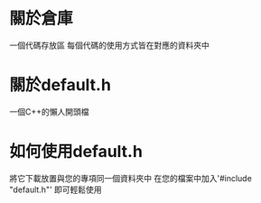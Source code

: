 # 關於倉庫
一個代碼存放區
每個代碼的使用方式皆在對應的資料夾中
# 關於default.h
一個C++的懶人開頭檔
# 如何使用default.h
將它下載放置與您的專項同一個資料夾中
在您的檔案中加入'#include "default.h"'
即可輕鬆使用